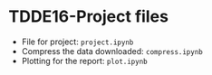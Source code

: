 # TDDE16-Project files

- File for project: `project.ipynb`
- Compress the data downloaded: `compress.ipynb`
- Plotting for the report: `plot.ipynb`
